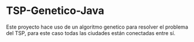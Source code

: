 # TSP-Genetico-Java

Este proyecto hace uso de un algoritmo genetico para resolver el problema del TSP, para este caso todas las ciudades están conectadas entre sí.
